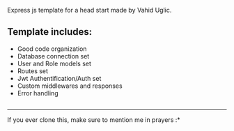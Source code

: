 Express js template  for a head start made by  Vahid Uglic.
## Template includes:
- Good code organization
- Database connection set
- User and Role models set
- Routes set
- Jwt Authentification/Auth set
- Custom middlewares and responses
- Error handling
##
-----------------------------------------------
If you ever clone this, make sure to mention me in prayers :*
